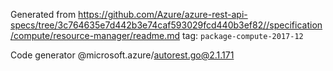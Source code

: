 Generated from https://github.com/Azure/azure-rest-api-specs/tree/3c764635e7d442b3e74caf593029fcd440b3ef82//specification/compute/resource-manager/readme.md tag: `package-compute-2017-12`

Code generator @microsoft.azure/autorest.go@2.1.171


